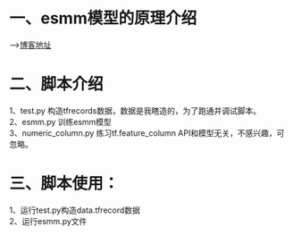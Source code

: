 # 一、esmm模型的原理介绍
——>[博客地址](https://blog.csdn.net/qq_40859560/article/details/104892705?ops_request_misc=%257B%2522request%255Fid%2522%253A%2522158745361319725222402453%2522%252C%2522scm%2522%253A%252220140713.130102334.pc%255Fblog.%2522%257D&request_id=158745361319725222402453&biz_id=0&utm_source=distribute.pc_search_result.none-task-blog-2~blog~first_rank_v2~rank_v25-1)
# 二、脚本介绍  
1、test.py 构造tfrecords数据，数据是我瞎造的，为了跑通并调试脚本。  
2、esmm.py 训练esmm模型  
3、numeric_column.py 练习tf.feature_column API和模型无关，不感兴趣，可忽略。
# 三、脚本使用：  
1、运行test.py构造data.tfrecord数据  
2、运行esmm.py文件  
